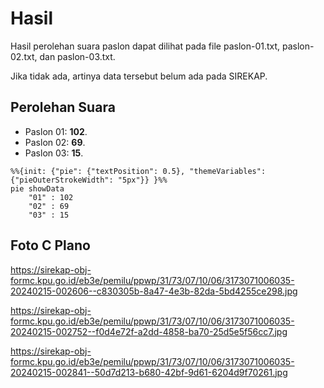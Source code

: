# Hasil

Hasil perolehan suara paslon dapat dilihat pada file paslon-01.txt, paslon-02.txt, dan paslon-03.txt.

Jika tidak ada, artinya data tersebut belum ada pada SIREKAP.

## Perolehan Suara

 * Paslon 01: **102**.
 * Paslon 02: **69**.
 * Paslon 03: **15**.

```mermaid
%%{init: {"pie": {"textPosition": 0.5}, "themeVariables": {"pieOuterStrokeWidth": "5px"}} }%%
pie showData
    "01" : 102
    "02" : 69
    "03" : 15
```
## Foto C Plano

https://sirekap-obj-formc.kpu.go.id/eb3e/pemilu/ppwp/31/73/07/10/06/3173071006035-20240215-002606--c830305b-8a47-4e3b-82da-5bd4255ce298.jpg

https://sirekap-obj-formc.kpu.go.id/eb3e/pemilu/ppwp/31/73/07/10/06/3173071006035-20240215-002752--f0d4e72f-a2dd-4858-ba70-25d5e5f56cc7.jpg

https://sirekap-obj-formc.kpu.go.id/eb3e/pemilu/ppwp/31/73/07/10/06/3173071006035-20240215-002841--50d7d213-b680-42bf-9d61-6204d9f70261.jpg
